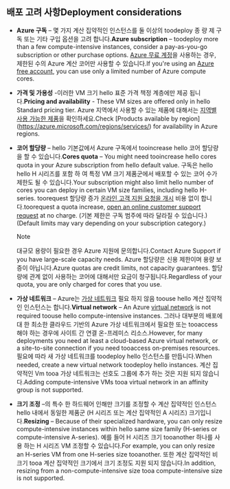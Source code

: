 

## <a name="deployment-considerations"></a><span data-ttu-id="6da91-101">배포 고려 사항</span><span class="sxs-lookup"><span data-stu-id="6da91-101">Deployment considerations</span></span>
* <span data-ttu-id="6da91-102">**Azure 구독** – 몇 가지 계산 집약적인 인스턴스를 둘 이상의 toodeploy 종 량 제 구독 또는 기타 구입 옵션을 고려 합니다.</span><span class="sxs-lookup"><span data-stu-id="6da91-102">**Azure subscription** – toodeploy more than a few compute-intensive instances, consider a pay-as-you-go subscription or other purchase options.</span></span> <span data-ttu-id="6da91-103">[Azure 무료 계정](https://azure.microsoft.com/free/)을 사용하는 경우, 제한된 수의 Azure 계산 코어만 사용할 수 있습니다.</span><span class="sxs-lookup"><span data-stu-id="6da91-103">If you're using an [Azure free account](https://azure.microsoft.com/free/), you can use only a limited number of Azure compute cores.</span></span>

* <span data-ttu-id="6da91-104">**가격 및 가용성** -이러한 VM 크기 hello 표준 가격 책정 계층에만 제공 됩니다.</span><span class="sxs-lookup"><span data-stu-id="6da91-104">**Pricing and availability** - These VM sizes are offered only in hello Standard pricing tier.</span></span> <span data-ttu-id="6da91-105">Azure 지역에서 사용할 수 있는 제품에 대해서는 [지역별 사용 가능한 제품](https://azure.microsoft.com/regions/services/)을 확인하세요.</span><span class="sxs-lookup"><span data-stu-id="6da91-105">Check [Products available by region] (https://azure.microsoft.com/regions/services/) for availability in Azure regions.</span></span> 
* <span data-ttu-id="6da91-106">**코어 할당량** – hello 기본값에서 Azure 구독에서 tooincrease hello 코어 할당량을 할 수 있습니다.</span><span class="sxs-lookup"><span data-stu-id="6da91-106">**Cores quota** – You might need tooincrease hello cores quota in your Azure subscription from hello default value.</span></span> <span data-ttu-id="6da91-107">구독은 hello hello H 시리즈를 포함 하 여 특정 VM 크기 제품군에서 배포할 수 있는 코어 수가 제한도 될 수 있습니다.</span><span class="sxs-lookup"><span data-stu-id="6da91-107">Your subscription might also limit hello number of cores you can deploy in certain VM size families, including hello H-series.</span></span> <span data-ttu-id="6da91-108">toorequest 할당량 증가 [온라인 고객 지원 요청을 개시](../articles/azure-supportability/how-to-create-azure-support-request.md) 비용 없이 합니다.</span><span class="sxs-lookup"><span data-stu-id="6da91-108">toorequest a quota increase, [open an online customer support request](../articles/azure-supportability/how-to-create-azure-support-request.md) at no charge.</span></span> <span data-ttu-id="6da91-109">(기본 제한은 구독 범주에 따라 달라질 수 있습니다.)</span><span class="sxs-lookup"><span data-stu-id="6da91-109">(Default limits may vary depending on your subscription category.)</span></span>
  
  > [!NOTE]
  > <span data-ttu-id="6da91-110">대규모 용량이 필요한 경우 Azure 지원에 문의합니다.</span><span class="sxs-lookup"><span data-stu-id="6da91-110">Contact Azure Support if you have large-scale capacity needs.</span></span> <span data-ttu-id="6da91-111">Azure 할당량은 신용 제한이며 용량 보증이 아닙니다.</span><span class="sxs-lookup"><span data-stu-id="6da91-111">Azure quotas are credit limits, not capacity guarantees.</span></span> <span data-ttu-id="6da91-112">할당량에 관계 없이 사용하는 코어에 대해서만 요금이 청구됩니다.</span><span class="sxs-lookup"><span data-stu-id="6da91-112">Regardless of your quota, you are only charged for cores that you use.</span></span>
  > 
  > 
* <span data-ttu-id="6da91-113">**가상 네트워크** – Azure는 [가상 네트워크](https://azure.microsoft.com/documentation/services/virtual-network/) 필요 하지 않음 toouse hello 계산 집약적인 인스턴스는 합니다.</span><span class="sxs-lookup"><span data-stu-id="6da91-113">**Virtual network** – An Azure [virtual network](https://azure.microsoft.com/documentation/services/virtual-network/) is not required toouse hello compute-intensive instances.</span></span> <span data-ttu-id="6da91-114">그러나 대부분의 배포에 대 한 최소한 클라우드 기반의 Azure 가상 네트워크에서 필요한 또는 tooaccess 해야 하는 경우에 사이트 간 연결 온-프레미스 리소스.</span><span class="sxs-lookup"><span data-stu-id="6da91-114">However, for many deployments you need at least a cloud-based Azure virtual network, or a site-to-site connection if you need tooaccess on-premises resources.</span></span> <span data-ttu-id="6da91-115">필요에 따라 새 가상 네트워크를 toodeploy hello 인스턴스를 만듭니다.</span><span class="sxs-lookup"><span data-stu-id="6da91-115">When needed, create a new virtual network toodeploy hello instances.</span></span> <span data-ttu-id="6da91-116">계산 집약적인 Vm tooa 가상 네트워크는 선호도 그룹에 추가 하는 것은 지원 되지 않습니다.</span><span class="sxs-lookup"><span data-stu-id="6da91-116">Adding compute-intensive VMs tooa virtual network in an affinity group is not supported.</span></span>
* <span data-ttu-id="6da91-117">**크기 조정** –의 특수 한 하드웨어 인해만 크기를 조정할 수 계산 집약적인 인스턴스 hello 내에서 동일한 제품군 (H 시리즈 또는 계산 집약적인 A 시리즈) 크기입니다.</span><span class="sxs-lookup"><span data-stu-id="6da91-117">**Resizing** – Because of their specialized hardware, you can only resize compute-intensive instances within hello same size family (H-series or compute-intensive A-series).</span></span> <span data-ttu-id="6da91-118">예를 들어 H 시리즈 크기 tooanother 하나를 사용 하는 H 시리즈 VM 조정할 수 있습니다.</span><span class="sxs-lookup"><span data-stu-id="6da91-118">For example, you can only resize an H-series VM from one H-series size tooanother.</span></span> <span data-ttu-id="6da91-119">또한 계산 집약적인 비 크기 tooa 계산 집약적인 크기에서 크기 조정도 지원 되지 않습니다.</span><span class="sxs-lookup"><span data-stu-id="6da91-119">In addition, resizing from a non-compute-intensive size tooa compute-intensive size is not supported.</span></span>  
